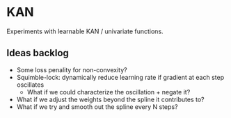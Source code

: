# KAN

Experiments with learnable KAN / univariate functions.

## Ideas backlog

 - Some loss penality for non-convexity?
 - Squimble-lock: dynamically reduce learning rate if gradient at each step oscillates
   - What if we could characterize the oscillation + negate it?
 - What if we adjust the weights beyond the spline it contributes to?
 - What if we try and smooth out the spline every N steps?

